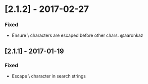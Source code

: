 # [2.1.2] - 2017-02-27
### Fixed
- Ensure \ characters are escaped before other chars.  @aaronkaz


## [2.1.1] - 2017-01-19
### Fixed
- Escape \ character in search strings
